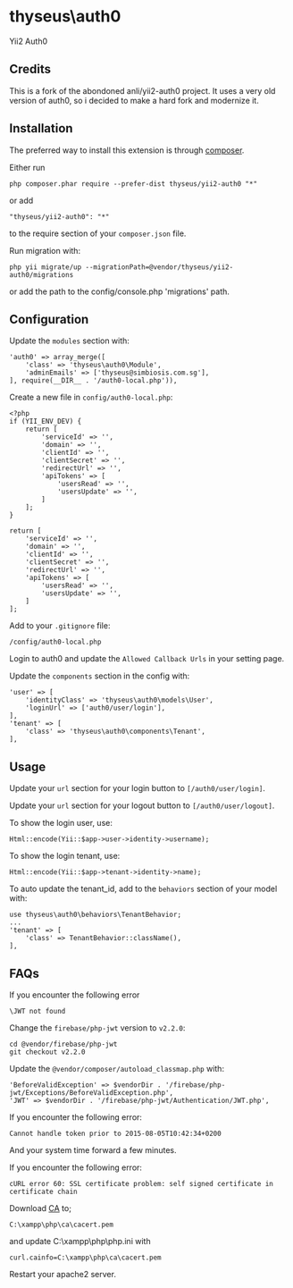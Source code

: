 thyseus\auth0
=============
Yii2 Auth0

Credits
-------
This is a fork of the abondoned anli/yii2-auth0 project. It uses a very old version of
auth0, so i decided to make a hard fork and modernize it.

Installation
------------

The preferred way to install this extension is through [composer](http://getcomposer.org/download/).

Either run

    php composer.phar require --prefer-dist thyseus/yii2-auth0 "*"

or add

    "thyseus/yii2-auth0": "*"

to the require section of your `composer.json` file.

Run migration with:

    php yii migrate/up --migrationPath=@vendor/thyseus/yii2-auth0/migrations
    
or add the path to the config/console.php 'migrations' path.

Configuration
-----

Update the `modules` section with:

    'auth0' => array_merge([
        'class' => 'thyseus\auth0\Module',
        'adminEmails' => ['thyseus@simbiosis.com.sg'],
    ], require(__DIR__ . '/auth0-local.php')),

Create a new file in `config/auth0-local.php`:

    <?php
    if (YII_ENV_DEV) {
        return [
            'serviceId' => '',
            'domain' => '',
            'clientId' => '',
            'clientSecret' => '',
            'redirectUrl' => '',
            'apiTokens' => [
                'usersRead' => '',
                'usersUpdate' => '',
            ]
        ];
    }

    return [
        'serviceId' => '',
        'domain' => '',
        'clientId' => '',
        'clientSecret' => '',
        'redirectUrl' => '',
        'apiTokens' => [
            'usersRead' => '',
            'usersUpdate' => '',
        ]
    ];

Add to your `.gitignore` file:

    /config/auth0-local.php

Login to auth0 and update the `Allowed Callback Urls` in your setting page.

Update the `components` section in the config with:

    'user' => [
        'identityClass' => 'thyseus\auth0\models\User',
        'loginUrl' => ['auth0/user/login'],
    ],
    'tenant' => [
        'class' => 'thyseus\auth0\components\Tenant',
    ],

Usage
-----

Update your `url` section for your login button to `[/auth0/user/login]`.

Update your `url` section for your logout button to `[/auth0/user/logout]`.

To show the login user, use:

    Html::encode(Yii::$app->user->identity->username);

To show the login tenant, use:

    Html::encode(Yii::$app->tenant->identity->name);

To auto update the tenant_id, add to the `behaviors` section of your model with:

    use thyseus\auth0\behaviors\TenantBehavior;
    ...
    'tenant' => [
        'class' => TenantBehavior::className(),
    ],

FAQs
-----

If you encounter the following error

    \JWT not found

Change the `firebase/php-jwt` version to `v2.2.0`:

    cd @vendor/firebase/php-jwt
    git checkout v2.2.0

Update the `@vendor/composer/autoload_classmap.php` with:

    'BeforeValidException' => $vendorDir . '/firebase/php-jwt/Exceptions/BeforeValidException.php',
    'JWT' => $vendorDir . '/firebase/php-jwt/Authentication/JWT.php',

If you encounter the following error:

    Cannot handle token prior to 2015-08-05T10:42:34+0200

And your system time forward a few minutes.

If you encounter the following error:

    cURL error 60: SSL certificate problem: self signed certificate in certificate chain

Download [CA](http://curl.haxx.se/ca/cacert.pem) to;

    C:\xampp\php\ca\cacert.pem

and update C:\xampp\php\php.ini with

    curl.cainfo=C:\xampp\php\ca\cacert.pem

Restart your apache2 server.
